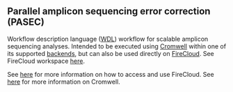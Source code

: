 ## Parallel amplicon sequencing error correction (PASEC) 

Workflow description language ([WDL](https://software.broadinstitute.org/wdl/)) workflow for scalable amplicon sequencing analyses. Intended to be executed using [Cromwell](https://github.com/broadinstitute/cromwell)
within one of its supported [backends](https://cromwell.readthedocs.io/en/stable/backends/Backends/), but can also be used directly on [FireCloud](https://portal.firecloud.org/). See FireCloud workspace [here]().

See [here](https://software.broadinstitute.org/firecloud/) for more information on how to access and use FireCloud. See [here](http://cromwell.readthedocs.io/en/develop/) for more information on Cromwell.
